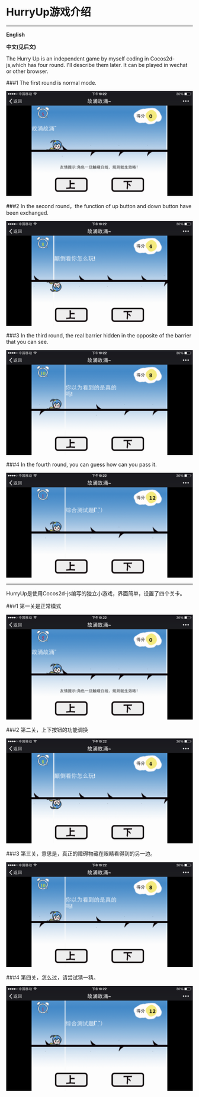 # HurryUp游戏介绍

--------


**English**

**中文(见后文)**

The Hurry Up is an independent game by myself coding in Cocos2d-js,which has four round.  I'll describe them later. It can be played in wechat or other browser.

###1
The first round is normal mode. 

![](GameDescriptionImg/IMG_0441.png)

###2 
In the second round，the function of up button and down button have been exchanged.

![](GameDescriptionImg/IMG_0442.png)

###3 
In the third round, the real barrier hidden in the opposite of the barrier that you can see.

![](GameDescriptionImg/IMG_0443.png)

###4
In the fourth round, you can guess how can you pass it.

![](GameDescriptionImg/IMG_0444.png)

------

HurryUp是使用Cocos2d-js编写的独立小游戏，界面简单，设置了四个关卡。

###1
第一关是正常模式

![](GameDescriptionImg/IMG_0441.png)

###2 
第二关，上下按钮的功能调换

![](GameDescriptionImg/IMG_0442.png)

###3 
第三关，意思是，真正的障碍物藏在眼睛看得到的另一边。

![](GameDescriptionImg/IMG_0443.png)

###4
第四关，怎么过，请尝试猜一猜。

![](GameDescriptionImg/IMG_0444.png)

